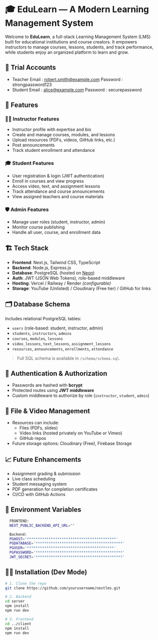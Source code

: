 # 🎓 EduLearn — A Modern Learning Management System

Welcome to **EduLearn**, a full-stack Learning Management System (LMS) built for educational institutions and course creators. It empowers instructors to manage courses, lessons, students, and track performance, while students enjoy an organized platform to learn and grow.

## 🚀 Trial Accounts

- Teacher 
    Email : robert.smith@example.com
    Password : strongpassword123
- Student
    Email : alice@example.com
    Password : securepassword
  
## 🚀 Features

### 👨‍🏫 Instructor Features
- Instructor profile with expertise and bio
- Create and manage courses, modules, and lessons
- Upload resources (PDFs, videos, GitHub links, etc.)
- Post announcements
- Track student enrollment and attendance

### 🎓 Student Features
- User registration & login (JWT authentication)
- Enroll in courses and view progress
- Access video, text, and assignment lessons
- Track attendance and course announcements
- View assigned teachers and course materials

### 🛡️ Admin Features
- Manage user roles (student, instructor, admin)
- Monitor course publishing
- Handle all user, course, and enrollment data

## 🏗️ Tech Stack

- **Frontend**: Next.js, Tailwind CSS, TypeScript
- **Backend**: Node.js, Express.js
- **Database**: PostgreSQL (hosted on [Neon](https://neon.tech/))
- **Auth**: JWT (JSON Web Tokens), role-based middleware
- **Hosting**: Vercel / Railway / Render *(configurable)*
- **Storage**: YouTube (Unlisted) / Cloudinary (Free tier) / GitHub for links

## 🗂️ Database Schema

Includes relational PostgreSQL tables:
- `users` (role-based: student, instructor, admin)
- `students`, `instructors`, `admins`
- `courses`, `modules`, `lessons`
- `video_lessons`, `text_lessons`, `assignment_lessons`
- `resources`, `announcements`, `enrollments`, `attendance`

> Full SQL schema is available in `/schema/schema.sql`.

## 🔐 Authentication & Authorization

- Passwords are hashed with **bcrypt**
- Protected routes using **JWT middleware**
- Custom middleware to authorize by role (`instructor`, `student`, `admin`)

## 📁 File & Video Management

- Resources can include:
  - Files (PDFs, slides)
  - Video links (hosted privately on YouTube or Vimeo)
  - GitHub repos
- Future storage options: Cloudinary (Free), Firebase Storage

## 📈 Future Enhancements

- Assignment grading & submission
- Live class scheduling
- Student messaging system
- PDF generation for completion certificates
- CI/CD with GitHub Actions


## 🔑 Environment Variables
```bash
  FRONTEND:
  NEXT_PUBLIC_BACKEND_API_URL=""

  Backend:
  PGHOST='*****************************************'
  PGDATABASE='****************************************'
  PGUSER='****************************************'
  PGPASSWORD='****************************************'
  JWT_SECRET='****************************************'
```
## 👨‍💻 Installation (Dev Mode)

```bash
# 1. Clone the repo
git clone https://github.com/yourusername/nextlms.git

# 2. Backend
cd server
npm install
npm run dev

# 3. Frontend
cd ../client
npm install
npm run dev



